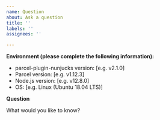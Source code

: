 ```yaml
---
name: Question
about: Ask a question
title: ''
labels: ''
assignees: ''

---
```


**Environment (please complete the following information):**

- parcel-plugin-nunjucks version: [e.g. v2.1.0]
- Parcel version: [e.g. v1.12.3]
- Node.js version: [e.g. v12.8.0]
- OS: [e.g. Linux (Ubuntu 18.04 LTS)]

**Question**

What would you like to know?
